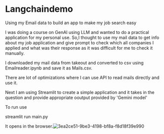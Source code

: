 # Langchaindemo
Using my Email data to build an app to make my job search easy

I was doing a course on GenAI using LLM and wanted to do a practical application for my personal use.
So,I thought to use my mail data to get info about my job application and give prompt to check which all companies I applied and what was their response as it was difficult for me to check it manually.

I downloaded my mail data from takeout and converted to csv using Emailreader.ipynb and save it as Mails.csv.

There are lot of optimizations where I can use API to read mails directly and use it.

Next I am using Streamlit to create a simple application and it takes in the question and provide appropriate ooutput provided by 'Gemini model'

To run use

streamlit run main.py

It opens in the browser.![3ea2ce51-9be3-4198-bf8a-f8d18f39e990](https://github.com/user-attachments/assets/bf5c000d-3cc4-44ae-90bc-aa2394a5ac00)





